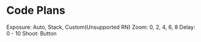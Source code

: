 # Code Plans

Exposure: Auto, Stack, Custom(Unsupported RN)
Zoom: 0, 2, 4, 6, 8
Delay: 0 - 10
Shoot: Button